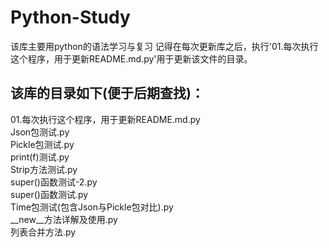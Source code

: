 # Python-Study
该库主要用python的语法学习与复习
记得在每次更新库之后，执行'01.每次执行这个程序，用于更新README.md.py'用于更新该文件的目录。

## 该库的目录如下(便于后期查找)：

01.每次执行这个程序，用于更新README.md.py   
Json包测试.py   
Pickle包测试.py   
print(f)测试.py   
Strip方法测试.py   
super()函数测试-2.py   
super()函数测试.py   
Time包测试(包含Json与Pickle包对比).py   
__new__方法详解及使用.py   
列表合并方法.py   
